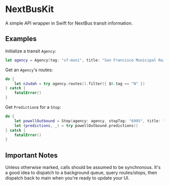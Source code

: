 # NextBusKit
A simple API wrapper in Swift for NextBus transit information.

## Examples
Initialize a transit `Agency`:
```swift
let agency = Agency(tag: "sf-muni", title: "San Francisco Municipal Railway", regionTitle: "California-Northern")
```

Get an `Agency`'s routes:
```swift
do {
    let nJudah = try agency.routes().filter({ $0.tag == "N" })
} catch {
    fatalError()
}
```

Get `Prediction`s for a `Stop`:
```swift
do {
    let powellOutbound = Stop(agency: agency, stopTag: "6995", title: "Powell Station Outbound", location: (37.7843, -122.4078199), stopId: "16995")
    let (predictions, _) = try powellOutbound.predictions()
} catch {
    fatalError()
}
```

## Important Notes
Unless otherwise marked, calls should be assumed to be synchronous. It's a good idea to dispatch to a background queue, query routes/stops, then dispatch back to main when you're ready to update your UI.
